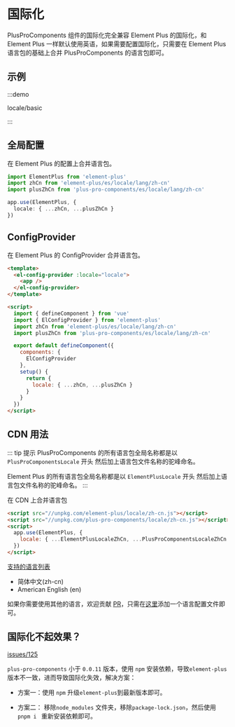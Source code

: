 # 国际化

PlusProComponents 组件的国际化完全兼容 Element Plus 的国际化，和 Element Plus 一样默认使用英语，如果需要配置国际化，只需要在 Element Plus 语言包的基础上合并 PlusProComponents 的语言包即可。

## 示例

:::demo

locale/basic

:::

## 全局配置

在 Element Plus 的配置上合并语言包。

```typescript
import ElementPlus from 'element-plus'
import zhCn from 'element-plus/es/locale/lang/zh-cn'
import plusZhCn from 'plus-pro-components/es/locale/lang/zh-cn'

app.use(ElementPlus, {
  locale: { ...zhCn, ...plusZhCn }
})
```

## ConfigProvider

在 Element Plus 的 ConfigProvider 合并语言包。

```html
<template>
  <el-config-provider :locale="locale">
    <app />
  </el-config-provider>
</template>

<script>
  import { defineComponent } from 'vue'
  import { ElConfigProvider } from 'element-plus'
  import zhCn from 'element-plus/es/locale/lang/zh-cn'
  import plusZhCn from 'plus-pro-components/es/locale/lang/zh-cn'

  export default defineComponent({
    components: {
      ElConfigProvider
    },
    setup() {
      return {
        locale: { ...zhCn, ...plusZhCn }
      }
    }
  })
</script>
```

## CDN 用法

::: tip 提示
PlusProComponents 的所有语言包全局名称都是以`PlusProComponentsLocale` 开头 然后加上语言包文件名称的驼峰命名。

Element Plus 的所有语言包全局名称都是以 `ElementPlusLocale` 开头 然后加上语言包文件名称的驼峰命名。
:::

在 CDN 上合并语言包

```html
<script src="//unpkg.com/element-plus/locale/zh-cn.js"></script>
<script src="//unpkg.com/plus-pro-components/locale/zh-cn.js"></script>
<script>
  app.use(ElementPlus, {
    locale: { ...ElementPlusLocaleZhCn, ...PlusProComponentsLocaleZhCn }
  })
</script>
```

[支持的语言列表](https://github.com/plus-pro-components/plus-pro-components/tree/dev/packages/locale/lang)

- 简体中文(zh-cn)
- American English (en)

如果你需要使用其他的语言，欢迎贡献 [PR](https://github.com/plus-pro-components/plus-pro-components/pulls)，只需在[这里](https://github.com/plus-pro-components/plus-pro-components/tree/dev/packages/locale/lang)添加一个语言配置文件即可。

## 国际化不起效果？

[issues/125](https://github.com/plus-pro-components/plus-pro-components/issues/125)

`plus-pro-components` 小于 `0.0.11` 版本，使用 `npm` 安装依赖，导致`element-plus`版本不一致，进而导致国际化失效，解决方案：

- 方案一：使用 `npm` 升级`element-plus`到最新版本即可。

- 方案二： 移除`node_modules` 文件夹，移除`package-lock.json`，然后使用`pnpm i ` 重新安装依赖即可。
